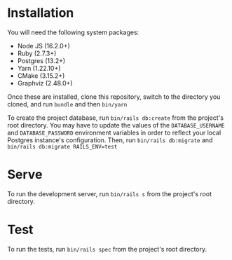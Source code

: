 # Installation

You will need the following system packages:
- Node JS (16.2.0+)
- Ruby (2.7.3+)
- Postgres (13.2+)
- Yarn (1.22.10+)
- CMake (3.15.2+)
- Graphviz (2.48.0+)

Once these are installed, clone this repository, switch to the directory you cloned, and run `bundle` and then `bin/yarn`

To create the project database, run `bin/rails db:create` from the project's root directory. You may have to update the values of the `DATABASE_USERNAME` and `DATABASE_PASSWORD` environment variables in order to reflect your local Postgres instance's configuration. Then, run `bin/rails db:migrate` and `bin/rails db:migrate RAILS_ENV=test`

# Serve

To run the development server, run `bin/rails s` from the project's root directory.

# Test

To run the tests, run `bin/rails spec` from the project's root directory.
